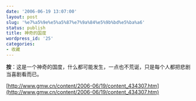 ```yaml
---
date: '2006-06-19 13:07:00'
layout: post
slug: '%e7%a5%9e%e5%a5%87%e7%9a%84%e5%9b%bd%e5%ba%a6'
status: publish
title: 神奇的国度
wordpress_id: '25'
categories:
- 收藏
---
```


**按**：这是一个神奇的国度，什么都可能发生，一点也不荒诞，只是每个人都把悲剧当喜剧看而已。


[http://www.gmw.cn/content/2006-06/19/content_434307.htm](http://www.gmw.cn/content/2006-06/19/content_434307.htm)
